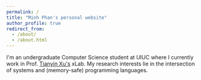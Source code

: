 ```yaml
---
permalink: /
title: "Minh Phan's personal website"
author_profile: true
redirect_from: 
  - /about/
  - /about.html
---
```


I'm an undergraduate Computer Science student at UIUC where I currently work in Prof. [Tianyin Xu's](https://tianyin.github.io) xLab. My research interests lie in the intersection of systems and (memory-safe) programming languages. 
